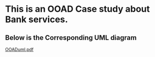 # This is an OOAD Case study about Bank services.

## Below is the Corresponding UML diagram

[OOADuml.pdf](https://github.com/bobbybenny8084/OOAD_CASE_STUDY/files/13787503/OOADuml.pdf)


